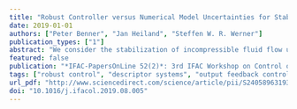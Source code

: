 ```yaml
---
title: "Robust Controller versus Numerical Model Uncertainties for Stabilization of Navier-Stokes Equations"
date: 2019-01-01
authors: ["Peter Benner", "Jan Heiland", "Steffen W. R. Werner"]
publication_types: ["1"]
abstract: "We consider the stabilization of incompressible fluid flow using linearized and spatially discretized models. In order to potentially work in applications, the designed controller must stabilize the discrete model with a robustness margin that covers linearization, discretization, and modeling errors. We expand on previous results that a linearization error in the infinite-dimensional model amounts to a coprime factor uncertainty and show that H∞-robust controllers can compensate this in the discrete approximation. In numerical experiments, we quantify the robustness margins and show that the H∞-robust controller, unlike the LQG-controller, is capable of stabilizing nonlinear incompressible Navier-Stokes equations with an inexact linearization."
featured: false
publication: "*IFAC-PapersOnLine 52(2)*: 3rd IFAC Workshop on Control of Systems Governed by Partial Differential Equations CPDE 2019"
tags: ["robust control", "descriptor systems", "output feedback control", "infinite-dimensional systems", "open access", "dns.py", "hinf-lqg-bt.py"]
url_pdf: "http://www.sciencedirect.com/science/article/pii/S2405896319303246"
doi: "10.1016/j.ifacol.2019.08.005"
---
```


